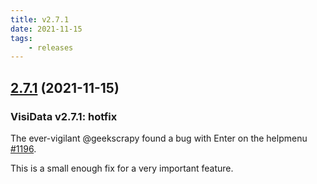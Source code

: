 ```yaml
---
title: v2.7.1
date: 2021-11-15
tags:
    - releases
---
```


## [2.7.1](https://github.com/saulpw/visidata/releases/tag/v2.7.1) (2021-11-15)

### VisiData v2.7.1: hotfix

The ever-vigilant @geekscrapy found a bug with Enter on the helpmenu [#1196](https://github.com/saulpw/visidata/issues/1196).

This is a small enough fix for a very important feature.
